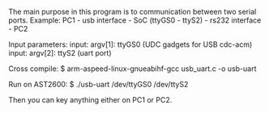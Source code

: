 The main purpose in this program is to communication between two serial ports.
Example:
	PC1 - usb interface - SoC (ttyGS0 - ttyS2) - rs232 interface - PC2

Input parameters:
	input: argv[1]: ttyGS0 (UDC gadgets for USB cdc-acm)
	input: argv[2]: ttyS2 (uart port)

Cross compile:
	$ arm-aspeed-linux-gnueabihf-gcc usb_uart.c -o usb-uart

Run on AST2600:
	$ ./usb-uart /dev/ttyGS0 /dev/ttyS2

Then you can key anything either on PC1 or PC2.

